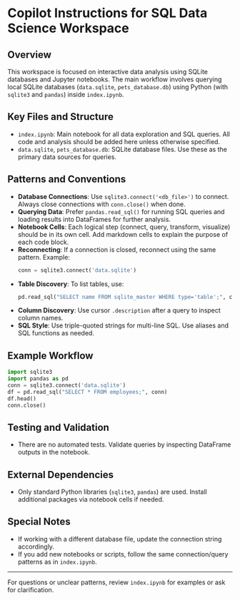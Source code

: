 # Copilot Instructions for SQL Data Science Workspace

## Overview
This workspace is focused on interactive data analysis using SQLite databases and Jupyter notebooks. The main workflow involves querying local SQLite databases (`data.sqlite`, `pets_database.db`) using Python (with `sqlite3` and `pandas`) inside `index.ipynb`.

## Key Files and Structure
- `index.ipynb`: Main notebook for all data exploration and SQL queries. All code and analysis should be added here unless otherwise specified.
- `data.sqlite`, `pets_database.db`: SQLite database files. Use these as the primary data sources for queries.

## Patterns and Conventions
- **Database Connections**: Use `sqlite3.connect('<db_file>')` to connect. Always close connections with `conn.close()` when done.
- **Querying Data**: Prefer `pandas.read_sql()` for running SQL queries and loading results into DataFrames for further analysis.
- **Notebook Cells**: Each logical step (connect, query, transform, visualize) should be in its own cell. Add markdown cells to explain the purpose of each code block.
- **Reconnecting**: If a connection is closed, reconnect using the same pattern. Example:
  ```python
  conn = sqlite3.connect('data.sqlite')
  ```
- **Table Discovery**: To list tables, use:
  ```python
  pd.read_sql("SELECT name FROM sqlite_master WHERE type='table';", conn)
  ```
- **Column Discovery**: Use cursor `.description` after a query to inspect column names.
- **SQL Style**: Use triple-quoted strings for multi-line SQL. Use aliases and SQL functions as needed.

## Example Workflow
```python
import sqlite3
import pandas as pd
conn = sqlite3.connect('data.sqlite')
df = pd.read_sql("SELECT * FROM employees;", conn)
df.head()
conn.close()
```

## Testing and Validation
- There are no automated tests. Validate queries by inspecting DataFrame outputs in the notebook.

## External Dependencies
- Only standard Python libraries (`sqlite3`, `pandas`) are used. Install additional packages via notebook cells if needed.

## Special Notes
- If working with a different database file, update the connection string accordingly.
- If you add new notebooks or scripts, follow the same connection/query patterns as in `index.ipynb`.

---

For questions or unclear patterns, review `index.ipynb` for examples or ask for clarification.